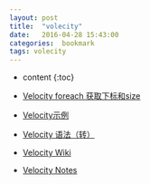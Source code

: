 ```yaml
---
layout: post
title:  "volecity"
date:   2016-04-28 15:43:00
categories:  bookmark
tags: volecity
---
```

* content
{:toc}  

* [Velocity foreach 获取下标和size](http://qiaolevip.iteye.com/blog/1825725/)
* [Velocity示例](http://ewf-momo.iteye.com/blog/1844376)
* [Velocity 语法（转）](http://www.cnblogs.com/likwo/archive/2010/05/13/1734936.html)
* [Velocity Wiki](http://wiki.apache.org/velocity/)
* [Velocity Notes](http://wiki.hotoo.me/Velocity-Notes.html)
